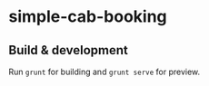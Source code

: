 # simple-cab-booking

## Build & development

Run `grunt` for building and `grunt serve` for preview.
